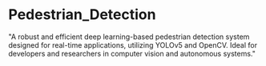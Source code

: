 # Pedestrian_Detection
"A robust and efficient deep learning-based pedestrian detection system designed for real-time applications, utilizing YOLOv5 and OpenCV. Ideal for developers and researchers in computer vision and autonomous systems."
